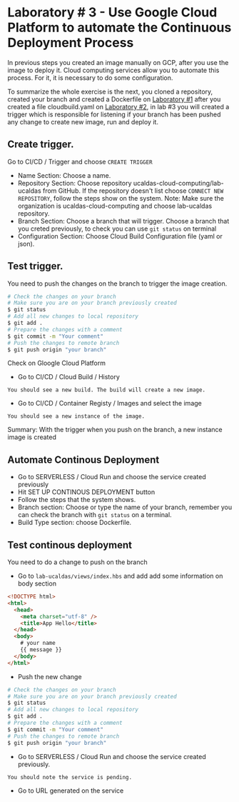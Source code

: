 # Laboratory # 3 - Use Google Cloud Platform to automate the Continuous Deployment Process
In previous steps you created an image manually on GCP, after you use the image to deploy it. Cloud computing services allow you to automate this process. For it, it is necessary to do some configuration.

To summarize the whole exercise is the next, you cloned a repository, created your branch and created a Dockerfile on [Laboratory #1](/docs/laboratory_1.md) after you created a file cloudbuild.yaml on [Laboratory #2](/docs/laboratory_2.md), in lab #3 you will created a trigger which is responsible for listening if your branch has been pushed any change to create new image, run and deploy it.

## Create trigger.
Go to CI/CD / Trigger and choose `CREATE TRIGGER`
- Name Section: Choose a name. 
- Repository Section: Choose repository ucaldas-cloud-computing/lab-ucaldas from GitHub.
If the repository doesn't list choose `CONNECT NEW REPOSITORY`, follow the steps show on the system.
Note: Make sure the organization is ucaldas-cloud-computing and choose lab-ucaldas repository.
- Branch Section: Choose a branch that will trigger. Choose a branch that you creted previously, to check you can use `git status` on terminal
- Configuration Section: Choose Cloud Build Configuration file (yaml or json).

## Test trigger.
You need to push the changes on the branch to trigger the image creation.

```bash
# Check the changes on your branch
# Make sure you are on your branch previously created
$ git status
# Add all new changes to local repository
$ git add .
# Prepare the changes with a comment
$ git commit -m "Your comment"
# Push the changes to remote branch
$ git push origin "your branch"
```
Check on Gloogle Cloud Platform
- Go to CI/CD / Cloud Build / History
```
You should see a new build. The build will create a new image.
```
- Go to CI/CD / Container Registy / Images and select the image
```
You should see a new instance of the image.
```
Summary: 
With the trigger when you push on the branch, a new instance image is created

## Automate Continous Deployment

- Go to SERVERLESS / Cloud Run and choose the service created previously
- Hit SET UP CONTINOUS DEPLOYMENT button
- Follow the steps that the system shows.
- Branch section: Choose or type the name of your branch, remember you can check the branch with `git status` on a terminal.
- Build Type section: choose Dockerfile.

## Test continous deployment

You need to do a change to push on the branch

- Go to `lab-ucaldas/views/index.hbs` and add add some information on body section
```html
<!DOCTYPE html>
<html>
  <head>
    <meta charset="utf-8" />
    <title>App Hello</title>
  </head>
  <body>
    # your name
    {{ message }}
  </body>
</html>
``` 

- Push the new change
```bash
# Check the changes on your branch
# Make sure you are on your branch previously created
$ git status
# Add all new changes to local repository
$ git add .
# Prepare the changes with a comment
$ git commit -m "Your comment"
# Push the changes to remote branch
$ git push origin "your branch"
```

- Go to SERVERLESS / Cloud Run and choose the service created previously.
```
You should note the service is pending.
```
- Go to URL generated on the service
